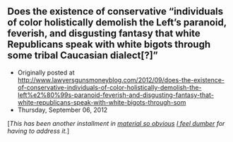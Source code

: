 ## Does the existence of conservative “individuals of color holistically demolish the Left’s paranoid, feverish, and disgusting fantasy that white Republicans speak with white bigots through some tribal Caucasian dialect[?]”

 * Originally posted at http://www.lawyersgunsmoneyblog.com/2012/09/does-the-existence-of-conservative-individuals-of-color-holistically-demolish-the-left%e2%80%99s-paranoid-feverish-and-disgusting-fantasy-that-white-republicans-speak-with-white-bigots-through-som
 * Thursday, September 06, 2012

[_This has been another installment in [material so obvious](http://lawyersgunsmon.wpengine.com/2012/08/dear-the-media) [I feel dumber](http://lawyersgunsmon.wpengine.com/2012/09/why-is-mentioning-food-stamps-or-chicago-a-racist-dog-whistle-because-conservatives-made-it-one) for having to address it._]